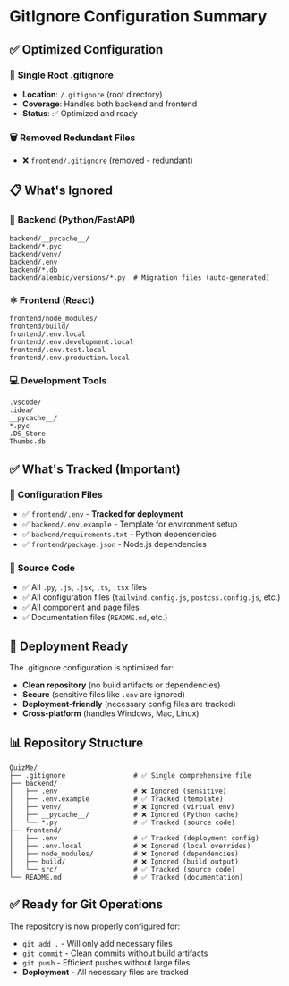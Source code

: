 # GitIgnore Configuration Summary

## ✅ Optimized Configuration

### 📁 **Single Root .gitignore**
- **Location**: `/.gitignore` (root directory)
- **Coverage**: Handles both backend and frontend
- **Status**: ✅ Optimized and ready

### 🗑️ **Removed Redundant Files**
- ❌ `frontend/.gitignore` (removed - redundant)

## 📋 **What's Ignored**

### 🐍 **Backend (Python/FastAPI)**
```
backend/__pycache__/
backend/*.pyc
backend/venv/
backend/.env
backend/*.db
backend/alembic/versions/*.py  # Migration files (auto-generated)
```

### ⚛️ **Frontend (React)**
```
frontend/node_modules/
frontend/build/
frontend/.env.local
frontend/.env.development.local
frontend/.env.test.local
frontend/.env.production.local
```

### 💻 **Development Tools**
```
.vscode/
.idea/
__pycache__/
*.pyc
.DS_Store
Thumbs.db
```

## ✅ **What's Tracked (Important)**

### 🔧 **Configuration Files**
- ✅ `frontend/.env` - **Tracked for deployment**
- ✅ `backend/.env.example` - Template for environment setup
- ✅ `backend/requirements.txt` - Python dependencies
- ✅ `frontend/package.json` - Node.js dependencies

### 📝 **Source Code**
- ✅ All `.py`, `.js`, `.jsx`, `.ts`, `.tsx` files
- ✅ All configuration files (`tailwind.config.js`, `postcss.config.js`, etc.)
- ✅ All component and page files
- ✅ Documentation files (`README.md`, etc.)

## 🚀 **Deployment Ready**

The .gitignore configuration is optimized for:
- **Clean repository** (no build artifacts or dependencies)
- **Secure** (sensitive files like `.env` are ignored)
- **Deployment-friendly** (necessary config files are tracked)
- **Cross-platform** (handles Windows, Mac, Linux)

## 📊 **Repository Structure**
```
QuizMe/
├── .gitignore                 # ✅ Single comprehensive file
├── backend/
│   ├── .env                   # ❌ Ignored (sensitive)
│   ├── .env.example           # ✅ Tracked (template)
│   ├── venv/                  # ❌ Ignored (virtual env)
│   ├── __pycache__/           # ❌ Ignored (Python cache)
│   └── *.py                   # ✅ Tracked (source code)
├── frontend/
│   ├── .env                   # ✅ Tracked (deployment config)
│   ├── .env.local             # ❌ Ignored (local overrides)
│   ├── node_modules/          # ❌ Ignored (dependencies)
│   ├── build/                 # ❌ Ignored (build output)
│   └── src/                   # ✅ Tracked (source code)
└── README.md                  # ✅ Tracked (documentation)
```

## ✅ **Ready for Git Operations**

The repository is now properly configured for:
- `git add .` - Will only add necessary files
- `git commit` - Clean commits without build artifacts
- `git push` - Efficient pushes without large files
- **Deployment** - All necessary files are tracked
